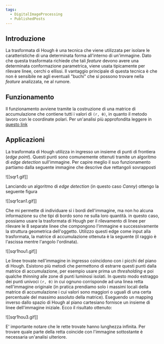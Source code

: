 ```yaml
---
tags:
  - DigitalImageProcessing
  - PublishedPosts
---
```



## Introduzione
La trasformata di Hough è una tecnica che viene utilizzata per isolare le caratteristiche di una determinata forma all'interno di un'immagine.
Dato che questa trasformata richiede che tali _feature_ devono avere una determinata conformazione parametrica, viene usata tipicamente per rilevare linee, cerchi o ellissi.
Il vantaggio principale di questa tecnica è che non è sensibile ne agli eventuali "buchi" che si possono trovare nella _feature_ analizzata, ne al rumore.

## Funzionamento
Il funzionamento avviene tramite la costruzione di una matrice di accumulazione che contiene tutti i valori di `(r, θ)`, in quanto il metodo lavoro con le coordinate polari.
Per un'analisi più approfondita leggere in [questo link](http://homepages.inf.ed.ac.uk/rbf/HIPR2/hough.htm)

## Applicazioni
La trasformata di Hough utilizza in ingresso un insieme di punti di frontiera (_edge point_). Questi punti sono comunemente ottenuti tramite un algoritmo di _edge detection_ sull'immagine.
Per capire meglio il suo funzionamento partiamo dalla seguente immagine che descrive due rettangoli sovrapposti

![[sqr1.gif]]

Lanciando un algoritmo di _edge detection_ (in questo caso _Canny_) ottengo la seguente figura

![[sqr1can1.gif]]

Che mi permette di individuare sì i bordi dell'immagine, ma non ho alcuna informazione su che tipi di bordo sono ne sulla loro quantità. in questo caso, possiamo usare la trasformata di Hough per il rilevamento di linee per rilevare le 8 separate linee che compongono l'immagine e successivamente la struttura geometrica dell'oggetto.
Utilizzo questi edge come input alla trasformata, la matrice di accumulazione ottenuta è la seguente (il raggio è l'ascissa mentre l'angolo l'ordinata).

![[sqr1hou1.gif]]

Le linee trovate nell'immagine in ingresso coincidono con i picchi del piano di Hough.
Esistono più metodi che permettono di estrarre questi punti dalla matrice di accumulazione, per esempio usare prima un _thresholding_ e poi qualche _thinning_ alle zone di punti luminosi isolati.
In questo modo estraggo dei punti univoci `(r, θ)` in cui ognuno corrisponde ad una linea retta nell'immagine originale (in pratica prendiamo solo i massimi locali della matrice di accumulazione i cui valori sono maggiori o uguali di una certa percentuale del massimo assoluto della matrice).
Eseguendo un mapping inverso dallo spazio di Hough al piano cartesiano fornisce un insieme di linee dell'immagine iniziale.
Ecco il risultato ottenuto:

![[sqr1hou3.gif]]

E' importante notare che le rette trovate hanno lunghezza infinita. Per trovare quale parte della retta coincide con l'immagine sottostante è necessaria un'analisi ulteriore.